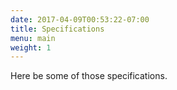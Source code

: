 ```yaml
---
date: 2017-04-09T00:53:22-07:00
title: Specifications
menu: main
weight: 1
---
```


Here be some of those specifications.
